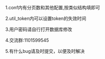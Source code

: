 1.conf内有分页数和其他配置,按类似结构填即可

2.util_token内可以设置token的失效时间

3.用户密码请自行打开数据库修改

4.交流群:1101599545

5.有什么bug请及时提交，以便及时解决
